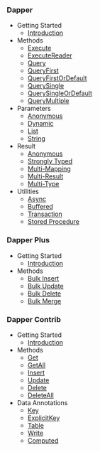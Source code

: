 ### Dapper
- Getting Started
   - [Introduction](dapper/dapper.md)
- Methods
   - [Execute](dapper/execute.md)
   - [ExecuteReader](dapper/execute-reader.md)
   - [Query](dapper/query.md)
   - [QueryFirst](dapper/queryfirst.md)
   - [QueryFirstOrDefault](dapper/queryfirstordefault.md)
   - [QuerySingle](dapper/querysingle.md)
   - [QuerySingleOrDefault](dapper/querysingleordefault.md)
   - [QueryMultiple](dapper/querymultiple.md)
- Parameters
   - [Anonymous](dapper/parameter-anonymous.md)
   - [Dynamic](dapper/parameter-dynamic.md)
   - [List](dapper/parameter-list.md)
   - [String](dapper/parameter-string.md)
- Result
   - [Anonymous](dapper/result-anonymous.md)
   - [Strongly Typed](dapper/result-strongly-typed.md)
   - [Multi-Mapping](dapper/result-multi-mapping.md)
   - [Multi-Result](dapper/result-multi-result.md)
   - [Multi-Type](dapper/result-multi-type.md)
- Utilities
   - [Async](dapper/async.md)
   - [Buffered](dapper/buffered.md)
   - [Transaction](dapper/transaction.md)
   - [Stored Procedure](dapper/stored-procedure.md)
   
### Dapper Plus
- Getting Started
   - [Introduction](dapper-plus/dapper-plus.md)
- Methods
   - [Bulk Insert](dapper-plus/bulk-insert.md)
   - [Bulk Update](dapper-plus/bulk-update.md)
   - [Bulk Delete](dapper-plus/bulk-delete.md)
   - [Bulk Merge](dapper-plus/bulk-merge.md)
   
### Dapper Contrib
- Getting Started
   - [Introduction](dapper-contrib/dapper-contrib.md)
- Methods
   - [Get](dapper-contrib/get.md)
   - [GetAll](dapper-contrib/getall.md)
   - [Insert](dapper-contrib/insert.md)
   - [Update](dapper-contrib/update.md)
   - [Delete](dapper-contrib/delete.md)
   - [DeleteAll](dapper-contrib/deleteall.md)
- Data Annotations
   - [Key](dapper-contrib/data-annotation-key.md)
   - [ExplicitKey](dapper-contrib/data-annotation-explicitkey.md)
   - [Table](dapper-contrib/data-annotation-table.md)
   - [Write](dapper-contrib/data-annotation-write.md)
   - [Computed](dapper-contrib/data-annotation-computed.md)
